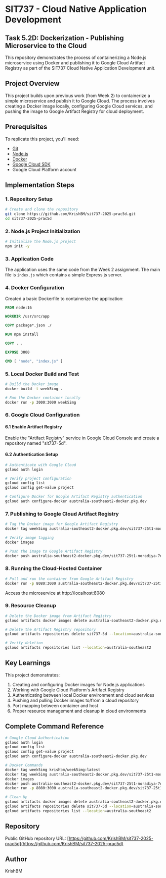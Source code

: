 # SIT737 - Cloud Native Application Development
## Task 5.2D: Dockerization - Publishing Microservice to the Cloud

This repository demonstrates the process of containerizing a Node.js microservice using Docker and publishing it to Google Cloud Artifact Registry as part of the SIT737 Cloud Native Application Development unit.

## Project Overview

This project builds upon previous work (from Week 2) to containerize a simple microservice and publish it to Google Cloud. The process involves creating a Docker image locally, configuring Google Cloud services, and pushing the image to Google Artifact Registry for cloud deployment.

## Prerequisites

To replicate this project, you'll need:

- [Git](https://github.com)
- [Node.js](https://nodejs.org/en/download/)
- [Docker](https://www.docker.com/products/docker-desktop)
- [Google Cloud SDK](https://cloud.google.com/sdk/docs/install)
- Google Cloud Platform account

## Implementation Steps

### 1. Repository Setup
```bash
# Create and clone the repository
git clone https://github.com/KrishBM/sit737-2025-prac5d.git
cd sit737-2025-prac5d
```

### 2. Node.js Project Initialization
```bash
# Initialize the Node.js project
npm init -y
```

### 3. Application Code
The application uses the same code from the Week 2 assignment. The main file is `index.js` which contains a simple Express.js server.

### 4. Docker Configuration
Created a basic Dockerfile to containerize the application:

```dockerfile
FROM node:16

WORKDIR /usr/src/app

COPY package*.json ./

RUN npm install

COPY . .

EXPOSE 3000

CMD [ "node", "index.js" ]
```

### 5. Local Docker Build and Test

```bash
# Build the Docker image
docker build -t week5img .

# Run the Docker container locally
docker run -p 3000:3000 week5img
```

### 6. Google Cloud Configuration

#### 6.1 Enable Artifact Registry
Enable the "Artifact Registry" service in Google Cloud Console and create a repository named "sit737-5d".

#### 6.2 Authentication Setup
```bash
# Authenticate with Google Cloud
gcloud auth login

# Verify project configuration
gcloud config list
gcloud config get-value project

# Configure Docker for Google Artifact Registry authentication
gcloud auth configure-docker australia-southeast2-docker.pkg.dev
```

### 7. Publishing to Google Cloud Artifact Registry

```bash
# Tag the Docker image for Google Artifact Registry
docker tag week5img australia-southeast2-docker.pkg.dev/sit737-25t1-moradiya-7db181d/sit737-5d/week5img:latest

# Verify image tagging
docker images

# Push the image to Google Artifact Registry
docker push australia-southeast2-docker.pkg.dev/sit737-25t1-moradiya-7db181d/sit737-5d/week5img:latest
```

### 8. Running the Cloud-Hosted Container

```bash
# Pull and run the container from Google Artifact Registry
docker run -p 8080:3000 australia-southeast2-docker.pkg.dev/sit737-25t1-moradiya-7db181d/sit737-5d/week5img:latest
```

Access the microservice at http://localhost:8080

### 9. Resource Cleanup

```bash
# Delete the Docker image from Artifact Registry
gcloud artifacts docker images delete australia-southeast2-docker.pkg.dev/sit737-25t1-moradiya-7db181d/sit737-5d/week5img:latest --delete-tags --quiet

# Delete the Artifact Registry repository
gcloud artifacts repositories delete sit737-5d --location=australia-southeast2 --quiet

# Verify deletion
gcloud artifacts repositories list --location=australia-southeast2
```

## Key Learnings

This project demonstrates:
1. Creating and configuring Docker images for Node.js applications
2. Working with Google Cloud Platform's Artifact Registry
3. Authenticating between local Docker environment and cloud services
4. Pushing and pulling Docker images to/from a cloud repository
5. Port mapping between container and host
6. Proper resource management and cleanup in cloud environments

## Complete Command Reference

```bash
# Google Cloud Authentication
gcloud auth login
gcloud config list
gcloud config get-value project
gcloud auth configure-docker australia-southeast2-docker.pkg.dev

# Docker Commands
docker tag week5img krishbm/week5img:latest
docker tag week5img australia-southeast2-docker.pkg.dev/sit737-25t1-moradiya-7db181d/sit737-5d/week5img:latest
docker images
docker push australia-southeast2-docker.pkg.dev/sit737-25t1-moradiya-7db181d/sit737-5d/week5img:latest
docker run -p 8080:3000 australia-southeast2-docker.pkg.dev/sit737-25t1-moradiya-7db181d/sit737-5d/week5img:latest

# Clean Up
gcloud artifacts docker images delete australia-southeast2-docker.pkg.dev/sit737-25t1-moradiya-7db181d/sit737-5d/week5img:latest --delete-tags --quiet
gcloud artifacts repositories delete sit737-5d --location=australia-southeast2 --quiet
gcloud artifacts repositories list --location=australia-southeast2
```

## Repository

Public GitHub repository URL: [https://github.com/KrishBM/sit737-2025-prac5d](https://github.com/KrishBM/sit737-2025-prac5d)

## Author

KrishBM
